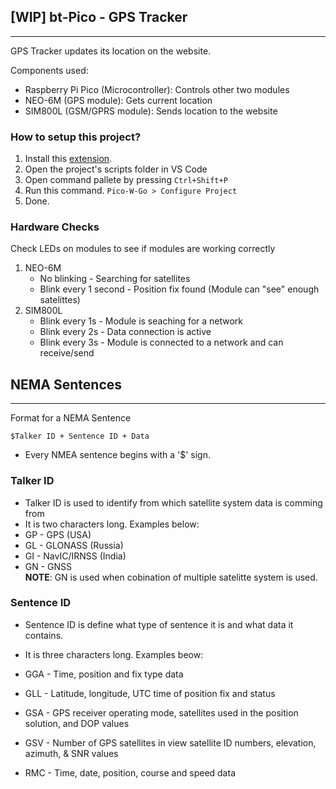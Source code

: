## [WIP] bt-Pico - GPS Tracker

---

GPS Tracker updates its location on the website.

Components used:

- Raspberry Pi Pico (Microcontroller): Controls other two modules
- NEO-6M (GPS module): Gets current location
- SIM800L (GSM/GPRS module): Sends location to the website

### How to setup this project?

1. Install this [extension](https://marketplace.visualstudio.com/items?itemName=paulober.pico-w-go).
2. Open the project's scripts folder in VS Code
3. Open command pallete by pressing `Ctrl+Shift+P`
4. Run this command. `Pico-W-Go > Configure Project`
5. Done.

### Hardware Checks

Check LEDs on modules to see if modules are working correctly

1. NEO-6M
   - No blinking - Searching for satellites
   - Blink every 1 second - Position fix found (Module can "see" enough satelittes)
2. SIM800L
   - Blink every 1s - Module is seaching for a network
   - Blink every 2s - Data connection is active
   - Blink every 3s - Module is connected to a network and can receive/send

## NEMA Sentences

---

Format for a NEMA Sentence

`$Talker ID + Sentence ID + Data`

- Every NMEA sentence begins with a '$' sign.

### Talker ID

- Talker ID is used to identify from which satellite system data is comming from
- It is two characters long. Examples below:
- GP - GPS (USA)
- GL - GLONASS (Russia)
- GI - NavIC/IRNSS (India)
- GN - GNSS  
  **NOTE**: GN is used when cobination of multiple satelitte system is used.

### Sentence ID

- Sentence ID is define what type of sentence it is and what data it contains.
- It is three characters long. Examples beow:
- GGA - Time, position and fix type data
- GLL - Latitude, longitude, UTC time of position fix and status
- GSA - GPS receiver operating mode, satellites used in the position solution, and DOP values

- GSV - Number of GPS satellites in view satellite ID numbers, elevation, azimuth, & SNR values
- RMC - Time, date, position, course and speed data
